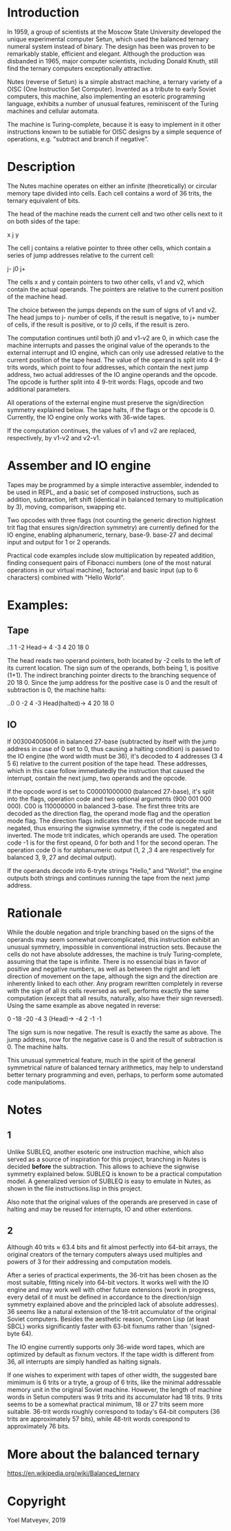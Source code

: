 # Introduction

In 1959, a group of scientists at the Moscow State University developed the unique experimental computer Setun, which used the balanced ternary numeral system instead of binary. The design has been was proven to be remarkably stable, efficient and elegant. Although the production was disbanded in 1965, major computer scientists, including Donald Knuth, still find the ternary computers exceptionally attractive.

Nutes (reverse of Setun) is a simple abstract machine, a ternary variety of a OISC (One Instruction Set Computer). Invented as a tribute to early Soviet computers,  this machine, also implementing an esoteric programming language, exhibits a number of unusual features, reminiscent of the Turing machines and cellular automata.

The machine is Turing-complete, because it is easy to implement in it other instructions known to be sutiable for OISC designs by a simple sequence of operations, e.g. "subtract and branch if negative".

# Description

The Nutes machine operates on either an infinite (theoretically) or circular memory tape divided into cells. Each cell contains a word of 36 trits, the ternary equivalent of bits.

The head of the machine reads the current cell and two other cells next to it on both sides of the tape:

x j y

The cell j contains a relative pointer to three other cells, which contain a series of jump addresses relative to the current cell:

j- j0 j+

The cells x and y contain pointers to two other cells, v1 and v2, which contain the actual operands. The pointers are relative to the current position of the machine head.

The choice between the jumps depends on the sum of signs of v1 and v2. The head jumps to j- number of cells, if the result is negative, to j+ number of cells, if the result is positive, or to j0 cells, if the result is zero. 

The computation continues until both j0 and v1-v2 are 0, in which case the machine interrupts and passes the original value of the operands to the external interrupt and IO engine, which can only use adressed relative to the current position of the tape head. The value of the operand is split into 4 9-trits words, which point to four addresses, which contain the next jump address, two actual addresses of the IO angine operands and the opcode. The opcode is further split into 4 9-trit words: Flags, opcode and two additional parameters.

All operations of the external engine must preserve the sign/direction symmetry explained below. The tape halts, if the flags or the opcode is 0. Currently, the IO engine only works with 36-wide tapes.

If the computation continues, the values of v1 and v2 are replaced, respectively, by v1-v2 and v2-v1.

# Assember and IO engine

Tapes may be programmed by a simple interactive assembler, indended to be used in REPL, and a basic set of composed instructions, such as addition, subtraction, left shift (identical in balanced ternary to multiplication by 3), moving, comparison, swapping etc.

Two opcodes with three flags (not counting the generic direction hightest trit flag that ensures sign/direction symmetry) are currently defined for the IO engine, enabling alphanumeric, ternary, base-9. base-27 and decimal input and output for 1 or 2 operands.

Practical code examples include slow multiplication by repeated addition, finding consequent pairs of Fibonacci numbers (one of the most natural operations in our virtual machine), factorial and basic input (up to 6 characters) combined with "Hello World".

# Examples:

## Tape

..1 1 -2 Head-> 4 -3 4 20 18 0

The head reads two operand pointers, both located by -2 cells to the left of its current location. The sign sum of the operands, both being 1, is positive (1+1). The indirect branching pointer directs to the branching sequence of 20 18 0. Since the jump address for the positive case is 0 and the result of subtraction is 0, the machine halts:

..0 0 -2 4 -3 Head(halted)-> 4 20 18 0

## IO

If 003004005006 in balanced 27-base (subtracted by itself with the jump address in case of 0 set to 0, thus causing a halting condition) is passed to the IO engine (the word width must be 36), it's decoded to 4 addresses (3 4 5 6) relative to the current position of the tape head. These addresses, which in this case follow immediatedly the instruction that caused the interrupt, contain the next jump, two operands and the opcode.

If the opcode word is set to C00001000000 (balanced 27-base), it's split into the flags, operation code and two optional arguments (900 001 000 000). C00 is 110000000 in balanced 3-base. The first three trits are decoded as the direction flag, the operand mode flag and the operation mode flag. The direction flags indicates that the rest of the opcode must be negated, thus ensuring the signwise symmetry, if the code is negated and inverted. The mode trit indicates, which operands are used. The operation code -1 is for the first opeand, 0 for both and 1 for the second operan. The operation code 0 is for alphanumeric output (1, 2 ,3 4 are respectively for balanced 3, 9, 27 and decimal output).

If the operands decode into 6-tryte strings "Hello," and "World!", the engine outputs both strings and continues running the tape from the next jump address.


# Rationale

While the double negation and triple branching based on the signs of the operands may seem somewhat overcomplicated, this instruction exhibit an unusual symmetry, impossible in conventional instruction sets. Because the cells do not have absolute addresses, the machine is truly Turing-complete, assuming that the tape is infinite. There is no essencial bias in favor of positive and negative numbers, as well as between the right and left direction of movement on the tape, although the sign and the direction are inherently linked to each other. Any program rewritten completely in reverse with the sign of all its cells reversed as well, performs exactly the same computation (except that all results, naturally, also have their sign reversed). Using the same example as above negated in reverse:

0 -18 -20 -4 3 (Head)-> -4 2 -1 -1

The sign sum is now negative. The result is exactly the same as above. The jump address, now for the negative case is 0 and the result of subtraction is 0. The machine halts.  

This unusual symmetrical feature, much in the spirit of the general symmetrical nature of balanced ternary arithmetics, may help to understand better ternary programming and even, perhaps, to perform some automated code manipulatioms.

# Notes

## 1

Unlike SUBLEQ, another esoteric one instruction machine, which also served as a source of inspiration for this project, branching in Nutes is decided **before** the subtraction. This allows to achieve the signwise symmetry explained below. SUBLEQ is known to be a practical computation model. A generalized version of SUBLEQ is easy to emulate in Nutes, as shown in the file instructions.lisp in this project.

Also note that the original values of the operands are preserved in case of halting and may be reused for interrupts, IO and other extentions.

## 2

Although 40 trits ≈ 63.4 bits and fit almost perfectly into 64-bit arrays, the original creators of the ternary computers always used multiples and powers of 3 for their addressing and computation models.

After a series of practical experiments, the 36-trit has been chosen as the most suitable, fitting nicely into 64-bit vectors. It works well with the IO engine and may work well with other future extensions (work in progress, every detail of it must be defined in accordance to the direction/sign symmetry explained above and the principled lack of absolute addresses). 36 seems like a natural extension of the 18-trit accumulator of the original Soviet computers. Besides the aesthetic reason, Common Lisp (at least SBCL) works significantly faster with 63-bit fixnums rather than '(signed-byte 64).

The IO engine currently supports only 36-wide word tapes, which are optimized by default as fixnum vectors. If the tape width is different from 36, all interrupts are simply handled as halting signals.

If one wishes to experiment with tapes of other width, the suggested bare mimimum is 6 trits or a tryte, a group of 6 trits, like the minimal addressable memory unit in the original Soviet machine. However, the length of machine words in Setun computers was 9 trits and its accumulator had 18 trits. 9 trits seems to be a somewhat practical minimum, 18 or 27 trits seem more suitable. 36-trit words roughly correspond to today's 64-bit computers (36 trits are approximately 57 bits), while 48-trit words corespond to approximately 76 bits.

# More about the balanced ternary

https://en.wikipedia.org/wiki/Balanced_ternary

# Copyright

Yoel Matveyev, 2019
